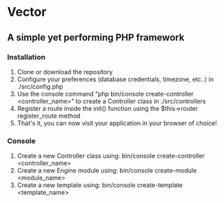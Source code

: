 # Vector
## A simple yet performing PHP framework

### Installation
1. Clone or download the repository
2. Configure your preferences (database credentials, timezone, etc..) in ./src/config.php 
3. Use the console command "php bin/console create-controller <controller_name>" to create a Controller class in ./src/controllers 
4. Register a route inside the init() function using the $this->router register_route method 
5. That's it, you can now visit your application in your browser of choice!

### Console
1. Create a new Controller class using: bin/console create-controller <controller_name>
2. Create a new Engine module using: bin/console create-module <module_name>
3. Create a new template using: bin/console create-template <template_name>

